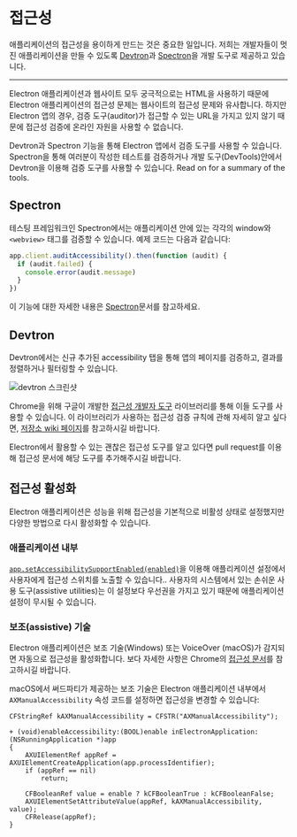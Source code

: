 # 접근성

애플리케이션의 접근성을 용이하게 만드는 것은 중요한 일입니다. 저희는 개발자들이 멋진 애플리케이션을 만들 수 있도록 [Devtron](https://electronjs.org/devtron)과 [Spectron](https://electronjs.org/spectron)을 개발 도구로 제공하고 있습니다.

* * *

Electron 애플리케이션과 웹사이트 모두 궁극적으로는 HTML을 사용하기 때문에 Electron 애플리케이션의 접근성 문제는 웹사이트의 접근성 문제와 유사합니다. 하지만 Electron 앱의 경우, 검증 도구(auditor)가 접근할 수 있는 URL을 가지고 있지 않기 때문에 접근성 검증에 온라인 자원을 사용할 수 없습니다.

Devtron과 Spectron 기능을 통해 Electron 앱에서 검증 도구를 사용할 수 있습니다. Spectron을 통해 여러분이 작성한 테스트를 검증하거나 개발 도구(DevTools)안에서 Devtron을 이용해 검증 도구를 사용할 수 있습니다. Read on for a summary of the tools.

## Spectron

테스팅 프레임워크인 Spectron에서는 애플리케이션 안에 있는 각각의 window와 `<webview>` 태그를 검증할 수 있습니다. 예제 코드는 다음과 같습니다:

```javascript
app.client.auditAccessibility().then(function (audit) {
  if (audit.failed) {
    console.error(audit.message)
  }
})
```

이 기능에 대한 자세한 내용은 [Spectron](https://github.com/electron/spectron#accessibility-testing)문서를 참고하세요.

## Devtron

Devtron에서는 신규 추가된 accessibility 탭을 통해 앱의 페이지를 검증하고, 결과를 정렬하거나 필터링할 수 있습니다.

![devtron 스크린샷](https://cloud.githubusercontent.com/assets/1305617/17156618/9f9bcd72-533f-11e6-880d-389115f40a2a.png)

Chrome을 위해 구글이 개발한 [접근성 개발자 도구](https://github.com/GoogleChrome/accessibility-developer-tools) 라이브러리를 통해 이들 도구를 사용할 수 있습니다. 이 라이브러리가 사용하는 접근성 검증 규칙에 관해 자세히 알고 싶다면, [저장소 wiki 페이지](https://github.com/GoogleChrome/accessibility-developer-tools/wiki/Audit-Rules)를 참고하시길 바랍니다.

Electron에서 활용할 수 있는 괜찮은 접근성 도구를 알고 있다면 pull request를 이용해 접근성 문서에 해당 도구를 추가해주시길 바랍니다.

## 접근성 활성화

Electron 애플리케이션은 성능을 위해 접근성을 기본적으로 비활성 상태로 설정했지만 다양한 방법으로 다시 활성화할 수 있습니다.

### 애플리케이션 내부

[`app.setAccessibilitySupportEnabled(enabled)`](../api/app.md#appsetaccessibilitysupportenabledenabled-macos-windows)을 이용해 애플리케이션 설정에서 사용자에게 접근성 스위치를 노출할 수 있습니다.. 사용자의 시스템에서 있는 손쉬운 사용 도구(assistive utilities)는 이 설정보다 우선권을 가지고 있기 때문에 애플리케이션 설정이 무시될 수 있습니다.

### 보조(assistive) 기술

Electron 애플리케이션은 보조 기술(Windows) 또는 VoiceOver (macOS)가 감지되면 자동으로 접근성을 활성화합니다. 보다 자세한 사항은 Chrome의 [접근성 문서](https://www.chromium.org/developers/design-documents/accessibility#TOC-How-Chrome-detects-the-presence-of-Assistive-Technology)를 참고하시길 바랍니다.

macOS에서 써드파티가 제공하는 보조 기술은 Electron 애플리케이션 내부에서 `AXManualAccessibility` 속성 코드를 설정하면 접근성을 변경할 수 있습니다:

```objc
CFStringRef kAXManualAccessibility = CFSTR("AXManualAccessibility");

+ (void)enableAccessibility:(BOOL)enable inElectronApplication:(NSRunningApplication *)app
{
    AXUIElementRef appRef = AXUIElementCreateApplication(app.processIdentifier);
    if (appRef == nil)
        return;

    CFBooleanRef value = enable ? kCFBooleanTrue : kCFBooleanFalse;
    AXUIElementSetAttributeValue(appRef, kAXManualAccessibility, value);
    CFRelease(appRef);
}
```